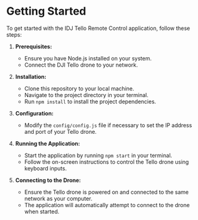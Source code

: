 # Getting Started

To get started with the IDJ Tello Remote Control application, follow these steps:

1. **Prerequisites:**

   - Ensure you have Node.js installed on your system.
   - Connect the DJI Tello drone to your network.

2. **Installation:**

   - Clone this repository to your local machine.
   - Navigate to the project directory in your terminal.
   - Run `npm install` to install the project dependencies.

3. **Configuration:**

   - Modify the `config/config.js` file if necessary to set the IP address and port of your Tello drone.

4. **Running the Application:**

   - Start the application by running `npm start` in your terminal.
   - Follow the on-screen instructions to control the Tello drone using keyboard inputs.

5. **Connecting to the Drone:**
   - Ensure the Tello drone is powered on and connected to the same network as your computer.
   - The application will automatically attempt to connect to the drone when started.

